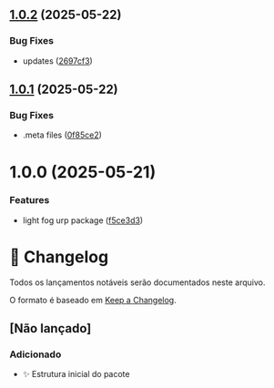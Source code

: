 ## [1.0.2](https://github.com/Natteens/com.natteens.lightfogurp/compare/v1.0.1...v1.0.2) (2025-05-22)


### Bug Fixes

* updates ([2697cf3](https://github.com/Natteens/com.natteens.lightfogurp/commit/2697cf38dfc1aea212d4fecf0c756e154a7d19ad))

## [1.0.1](https://github.com/Natteens/com.natteens.lightfogurp/compare/v1.0.0...v1.0.1) (2025-05-22)


### Bug Fixes

* .meta files ([0f85ce2](https://github.com/Natteens/com.natteens.lightfogurp/commit/0f85ce22e217a63b2272dee4efef2507f33e8a09))

# 1.0.0 (2025-05-21)


### Features

* light fog urp package ([f5ce3d3](https://github.com/Natteens/com.natteens.lightfogurp/commit/f5ce3d35edd175520dc2900ef1fb8a62cd857546))

# 📝 Changelog

Todos os lançamentos notáveis serão documentados neste arquivo.

O formato é baseado em [Keep a Changelog](https://keepachangelog.com/pt-BR/1.0.0/).

## [Não lançado]

### Adicionado
- ✨ Estrutura inicial do pacote
